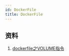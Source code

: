 ```yaml
---
id: DockerFile
title: DockerFile
---
```


## 资料

1. [dockerfile之VOLUME指令](https://www.cnblogs.com/Json1208/p/8975403.html)